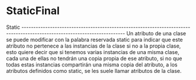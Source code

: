 # StaticFinal

Static -------------------------------------------------------------------------------------------------------------------------
      Un atributo de una clase se puede modificar con la palabra reservada static para indicar que este atributo no pertenece a las instancias de la clase si no a la propia clase, esto quiere decir que si tenemos varias instancias de una misma clase, cada una de ellas no tendrán una copia propia de ese atributo, si no que todas estas instancias compartirán una misma copia del atributo, a los atributos definidos como static, se les suele llamar atributos de la clase.
